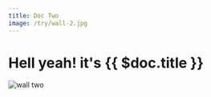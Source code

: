```yaml
---
title: Doc Two
image: /try/wall-2.jpg
---
```

# Hell yeah! it's {{ $doc.title }}

![wall two](/try/wall-2.jpg)